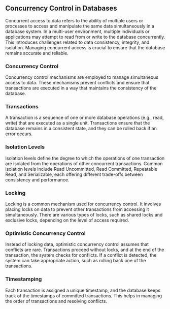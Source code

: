 ## Concurrency Control in Databases

Concurrent access to data refers to the ability of multiple users or processes to access and manipulate the same data simultaneously in a database system. In a multi-user environment, multiple individuals or applications may attempt to read from or write to the database concurrently. This introduces challenges related to data consistency, integrity, and isolation. Managing concurrent access is crucial to ensure that the database remains accurate and reliable.

### Concurrency Control

Concurrency control mechanisms are employed to manage simultaneous access to data. These mechanisms prevent conflicts and ensure that transactions are executed in a way that maintains the consistency of the database.

### Transactions

A transaction is a sequence of one or more database operations (e.g., read, write) that are executed as a single unit. Transactions ensure that the database remains in a consistent state, and they can be rolled back if an error occurs.

### Isolation Levels

Isolation levels define the degree to which the operations of one transaction are isolated from the operations of other concurrent transactions. Common isolation levels include Read Uncommitted, Read Committed, Repeatable Read, and Serializable, each offering different trade-offs between consistency and performance.

### Locking

Locking is a common mechanism used for concurrency control. It involves placing locks on data to prevent other transactions from accessing it simultaneously. There are various types of locks, such as shared locks and exclusive locks, depending on the level of access required.

### Optimistic Concurrency Control

Instead of locking data, optimistic concurrency control assumes that conflicts are rare. Transactions proceed without locks, and at the end of the transaction, the system checks for conflicts. If a conflict is detected, the system can take appropriate action, such as rolling back one of the transactions.

### Timestamping

Each transaction is assigned a unique timestamp, and the database keeps track of the timestamps of committed transactions. This helps in managing the order of transactions and resolving conflicts.

